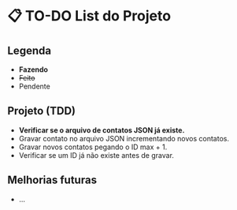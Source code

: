 # 📋 TO-DO List do Projeto

## Legenda

- __Fazendo__
- ~~Feito~~
- Pendente

## Projeto (TDD)

-  __Verificar se o arquivo de contatos JSON já existe.__
-  Gravar contato no arquivo JSON incrementando novos contatos.
-  Gravar novos contatos pegando o ID max + 1.
-  Verificar se um ID já não existe antes de gravar.

## Melhorias futuras

-  ...

